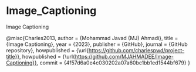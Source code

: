 # Image_Captioning
Image Captioning

@misc{Charles2013,
  author = {Mohammad Javad (MJ) Ahmadi},
  title = {Image Captioning},
  year = {2023},
  publisher = {GitHub},
  journal = {GitHub repository},
  howpublished = {\url{https://github.com/charlespwd/project-title}},
  howpublished = {\url{https://github.com/MJAHMADEE/Image-Captioning}},
  commit = {4f57d6a0e4c030202a07a60bc1bb1ed1544bf679}
}
